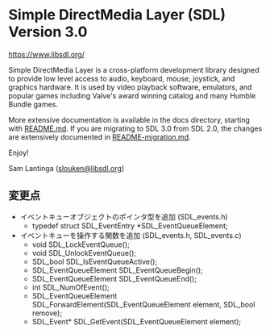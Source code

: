 
# Simple DirectMedia Layer (SDL) Version 3.0

https://www.libsdl.org/

Simple DirectMedia Layer is a cross-platform development library designed
to provide low level access to audio, keyboard, mouse, joystick, and graphics
hardware. It is used by video playback software, emulators, and popular games
including Valve's award winning catalog and many Humble Bundle games.

More extensive documentation is available in the docs directory, starting
with [README.md](docs/README.md). If you are migrating to SDL 3.0 from SDL 2.0,
the changes are extensively documented in [README-migration.md](docs/README-migration.md).

Enjoy!

Sam Lantinga (slouken@libsdl.org)

## 変更点
- イベントキューオブジェクトのポインタ型を追加 (SDL_events.h)
    * typedef struct SDL_EventEntry *SDL_EventQueueElement;
- イベントキューを操作する関数を追加 (SDL_events.h, SDL_events.c)
    * void SDL_LockEventQueue();
    * void SDL_UnlockEventQueue();
    * SDL_bool SDL_IsEventQueueActive();
    * SDL_EventQueueElement SDL_EventQueueBegin();
    * SDL_EventQueueElement SDL_EventQueueEnd();
    * int SDL_NumOfEvent();
    * SDL_EventQueueElement SDL_ForwardElement(SDL_EventQueueElement element, SDL_bool remove);
    * SDL_Event* SDL_GetEvent(SDL_EventQueueElement element);